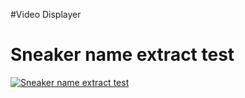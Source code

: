 #Video Displayer

<h1>Sneaker name extract test</h1>

<a href="https://imgflip.com/gif/4s4mbw"><img src="https://imgflip.com/gif/4s4mbw.gif" title="Sneaker name extract test"/></a>
